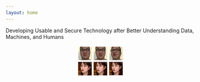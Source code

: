 ```yaml
---
layout: home
---
```



Developing Usable and Secure Technology after Better Understanding Data, Machines, and Humans

 <center><img src="/img/IU.JPG" alt="" width="128" /></center> 
 
